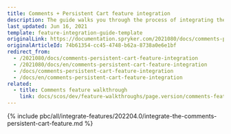 ```yaml
---
title: Comments + Persistent Cart feature integration
description: The guide walks you through the process of integrating the Comments + Persistent Cart feature into the project.
last_updated: Jun 16, 2021
template: feature-integration-guide-template
originalLink: https://documentation.spryker.com/2021080/docs/comments-persistent-cart-feature-integration
originalArticleId: 74b61354-cc45-4748-b62a-8738a0e6e1bf
redirect_from:
  - /2021080/docs/comments-persistent-cart-feature-integration
  - /2021080/docs/en/comments-persistent-cart-feature-integration
  - /docs/comments-persistent-cart-feature-integration
  - /docs/en/comments-persistent-cart-feature-integration
related:
  - title: Comments feature walkthrough
    link: docs/scos/dev/feature-walkthroughs/page.version/comments-feature-walkthrough.html
---
```


{% include pbc/all/integrate-features/202204.0/integrate-the-comments-persistent-cart-feature.md %} <!-- To edit, see /_includes/pbc/all/integrate-features/202204.0/integrate-the-comments-persistent-cart-feature.md -->
